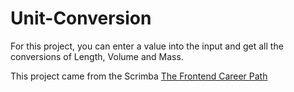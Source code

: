 # Unit-Conversion

For this project, you can enter a value into the input and get all the conversions of Length, Volume and Mass.


This project came from the Scrimba [The Frontend Career Path](https://scrimba.com/learn/frontend)

